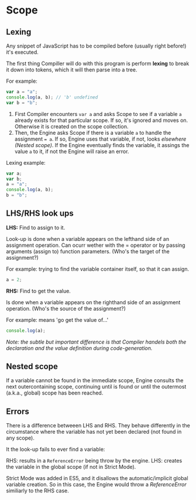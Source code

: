 # Scope

## Lexing

Any snippet of JavaScript has to be compiled before (usually right before!) it's executed.

The first thing Compiller will do with this program is perform **lexing** to break it down into tokens, which it will then parse into a tree.

For example:

```js
var a = "a";
console.log(a, b); // 'b' undefined
var b = "b";
```

1. First Compiler encounters `var a` and asks Scope to see if a variable `a` already exists for that particular scope. If so, it's ignored and moves on. Otherwise it is created on the scope collection.
2. Then, the Engine asks Scope if there is a variable `a` to handle the assignment `= a`. If so, Engine uses that variable, if not, looks _elsewhere (Nested scope)_. If the Engine eventually finds the variable, it assings the value `a` to it, if not the Engine will raise an error.

Lexing example:

```js
var a;
var b;
a = "a";
console.log(a, b);
b = "b";
```

## LHS/RHS look ups

**LHS:** Find to assign to it.

Look-up is done when a variable appears on the lefthand side of an assignment operation.
Can ocurr wether with the = operator or by passing arguments (assign to) function parameters.
(Who's the target of the assignment?)

For example: trying to find the variable container itself, so that it can assign.

```js
a = 2;
```

**RHS:** Find to get the value.

Is done when a variable appears on the righthand side of an assignment operation.
(Who's the source of the assignment?)

For example: means 'go get the value of...'

```js
console.log(a);
```

_Note: the subtle but important difference is that Compiler handels both the declaration and the value definition during code-generation._

## Nested scope

If a variable cannot be found in the immediate scope, Engine consults the next outercontaining scope, continuing until is found or until the outermost (a.k.a., global) scope has been reached.

## Errors

There is a difference betweeen LHS and RHS.
They behave differently in the circumstance where the variable has not yet been declared (not found in any scope).

It the look-up fails to ever find a variable:

RHS: results in a `ReferenceError` being throw by the engine.
LHS: creates the variable in the global scope (if not in Strict Mode).

Strict Mode was added in ES5, and it disallows the automatic/implicit global variable creation. So in this case, the Engine would throw a _ReferenceError_ similiarly to the RHS case.
